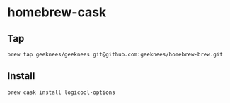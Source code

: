 # homebrew-cask

## Tap

```
brew tap geeknees/geeknees git@github.com:geeknees/homebrew-brew.git
```

## Install

```
brew cask install logicool-options
```
